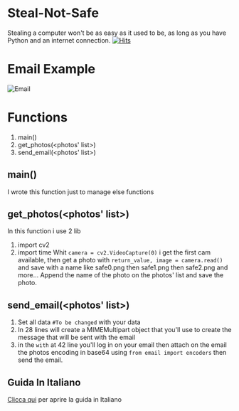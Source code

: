 # Steal-Not-Safe
Stealing a computer won't be as easy as it used to be, as long as you have Python and an internet connection.
[![Hits](https://hits.seeyoufarm.com/api/count/incr/badge.svg?url=https%3A%2F%2Fgithub.com%2FNoNameoN-A%2FSteal-Not-Safe&count_bg=%231C1C1C&title_bg=%231C1C1C&icon=protonmail.svg&icon_color=%23E7E7E7&title=Views+Count&edge_flat=false)](https://github.com/NoNameoN-A/Steal-Not-Safe)

# Email Example
![Email](https://github.com/NoNameoN-A/Steal-Not-Safe/blob/main/Photos/photo0.png)

# Functions
1. main()
2. get_photos(<photos' list>)
3. send_email(<photos' list>)

## main()
I wrote this function just to manage else functions

## get_photos(<photos' list>)
In this function i use 2 lib
1. import cv2
2. import time
Whit `camera = cv2.VideoCapture(0)` i get the first cam available, then get a photo with `return_value, image = camera.read()` and save with a name like safe0.png then safe1.png then safe2.png and more...
Append the name of the photo on the photos' list and save the photo.

## send_email(<photos' list>)
1. Set all data `#To be changed` with your data
2. In 28 lines will create a MIMEMultipart object that you'll use to create the message that will be sent with the email
3. in the `with` at 42 line you'll log in on your email then attach on the email the photos encoding in base64 using `from email import encoders` then send the email.

## Guida In Italiano
[Clicca qui](https://www.inforge.net/forum/threads/scattare-delle-foto-non-appena-viene-aperto-il-vostro-pc-in-python.604848/) per aprire la guida in Italiano
